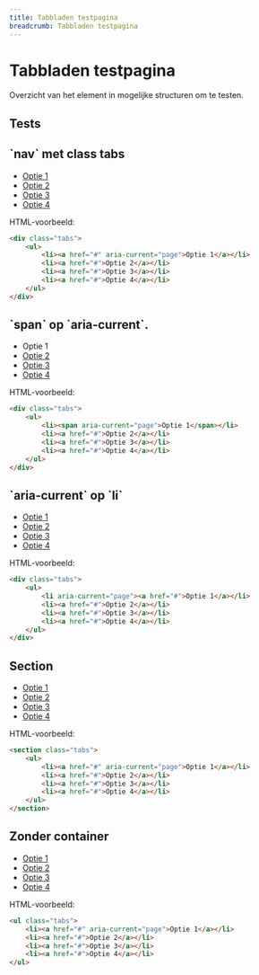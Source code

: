 ```yaml
---
title: Tabbladen testpagina
breadcrumb: Tabbladen testpagina
---
```


<h1 id="introduction">Tabbladen testpagina</h1>

Overzicht van het element in mogelijke structuren om te testen.

<h2 id="tests">Tests</h2>

<h2>`nav` met class tabs</h2>

<nav class="tabs" id="nav">
  <ul>
    <li><a href="#nav" aria-current="page">Optie 1</a></li>
    <li><a href="#nav">Optie 2</a></li>
    <li><a href="#nav">Optie 3</a></li>
    <li><a href="#nav">Optie 4</a></li>
  </ul>
</nav>

<p>HTML-voorbeeld:</p>

```html
<div class="tabs">
    <ul>
        <li><a href="#" aria-current="page">Optie 1</a></li>
        <li><a href="#">Optie 2</a></li>
        <li><a href="#">Optie 3</a></li>
        <li><a href="#">Optie 4</a></li>
    </ul>
</div>
```

<h2>`span` op `aria-current`.</h2>

<div class="tabs" id="span">
  <ul>
    <li><span aria-current="page">Optie 1</span></li>
    <li><a href="#span">Optie 2</a></li>
    <li><a href="#span">Optie 3</a></li>
    <li><a href="#span">Optie 4</a></li>
  </ul>
</div>

<p>HTML-voorbeeld:</p>

```html
<div class="tabs">
    <ul>
        <li><span aria-current="page">Optie 1</span></li>
        <li><a href="#">Optie 2</a></li>
        <li><a href="#">Optie 3</a></li>
        <li><a href="#">Optie 4</a></li>
    </ul>
</div>
```

<h2>`aria-current` op `li`</h2>

<div class="tabs" id="li">
  <ul>
    <li aria-current="page"><a href="#li">Optie 1</a></li>
    <li><a href="#li">Optie 2</a></li>
    <li><a href="#li">Optie 3</a></li>
    <li><a href="#li">Optie 4</a></li>
  </ul>
</div>

<p>HTML-voorbeeld:</p>

```html
<div class="tabs">
    <ul>
        <li aria-current="page"><a href="#">Optie 1</a></li>
        <li><a href="#">Optie 2</a></li>
        <li><a href="#">Optie 3</a></li>
        <li><a href="#">Optie 4</a></li>
    </ul>
</div>
```

<h2>Section</h2>

<section class="tabs" id="section">
  <ul>
    <li><a href="#section" aria-current="page">Optie 1</a></li>
    <li><a href="#section">Optie 2</a></li>
    <li><a href="#section">Optie 3</a></li>
    <li><a href="#section">Optie 4</a></li>
  </ul>
</section>

<p>HTML-voorbeeld:</p>

```html
<section class="tabs">
    <ul>
        <li><a href="#" aria-current="page">Optie 1</a></li>
        <li><a href="#">Optie 2</a></li>
        <li><a href="#">Optie 3</a></li>
        <li><a href="#">Optie 4</a></li>
    </ul>
</section>
```

<h2>Zonder container</h2>

<ul class="tabs" id="no-container">
  <li><a href="#no-container" aria-current="page">Optie 1</a></li>
  <li><a href="#no-container">Optie 2</a></li>
  <li><a href="#no-container">Optie 3</a></li>
  <li><a href="#no-container">Optie 4</a></li>
</ul>

<p>HTML-voorbeeld:</p>

```html
<ul class="tabs">
    <li><a href="#" aria-current="page">Optie 1</a></li>
    <li><a href="#">Optie 2</a></li>
    <li><a href="#">Optie 3</a></li>
    <li><a href="#">Optie 4</a></li>
</ul>
```
